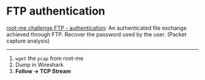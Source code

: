 # FTP authentication

[root-me challenge FTP - authentication](https://www.root-me.org/en/Challenges/Network/FTP-authentication): An authenticated file exchange achieved through FTP. Recover the password used by the user. (Packet capture analysis)

----

1. `wget` the `pcap` from root-me
2. Dump in Wireshark
3. **Follow -> TCP Stream**

